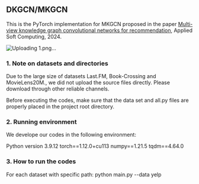 ## DKGCN/MKGCN
This is the PyTorch implementation for MKGCN proposed in the paper [Multi-view knowledge graph convolutional networks for recommendation](https://www.sciencedirect.com/science/article/abs/pii/S1568494624014078), Applied Soft Computing, 2024.

![Uploading 1.png…]()

### 1. Note on datasets and directories
Due to the large size of datasets Last.FM, Book-Crossing and MovieLens20M., we did not upload the source files directly. Please download through other reliable channels.

Before executing the codes, make sure that the data set and all.py files are properly placed in the project root directory.

### 2. Running environment
We develope our codes in the following environment:

Python version 3.9.12
torch==1.12.0+cu113
numpy==1.21.5
tqdm==4.64.0

### 3. How to run the codes
For each dataset with specific path:
python main.py --data yelp


